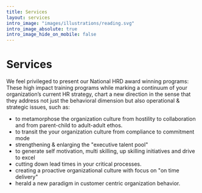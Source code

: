 ```yaml
---
title: Services
layout: services
intro_image: "images/illustrations/reading.svg"
intro_image_absolute: true
intro_image_hide_on_mobile: false
---
```


# Services 

We feel privileged to present our National HRD award winning programs: These high impact training programs while marking a continuum of your organization’s current HR strategy, chart a new direction in the sense that they address not just the behavioral dimension but also operational & strategic issues, such as:
 - to metamorphose the organization culture from hostility to collaboration and from parent-child to adult-adult ethos. 
- to transit the your organization culture from compliance to commitment mode
- strengthening & enlarging the "executive talent pool"
- to generate self motivation, multi skilling, up skilling initiatives and drive to excel
- cutting down lead times in your critical processes.
- creating a proactive organizational culture with focus on "on time delivery"  
- herald a new paradigm in customer centric organization behavior.
